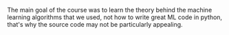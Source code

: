 The main goal of the course was to learn the theory behind the machine learning algorithms that we used, not how to write great ML code in python, that's why the source code may not be particularly appealing.
